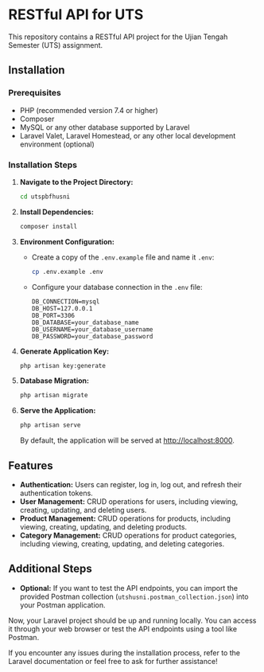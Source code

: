# RESTful API for UTS

This repository contains a RESTful API project for the Ujian Tengah Semester (UTS) assignment.

## Installation

### Prerequisites

- PHP (recommended version 7.4 or higher)
- Composer
- MySQL or any other database supported by Laravel
- Laravel Valet, Laravel Homestead, or any other local development environment (optional)

### Installation Steps

1. **Navigate to the Project Directory:**

    ```bash
    cd utspbfhusni
    ```

2. **Install Dependencies:**

    ```bash
    composer install
    ```

3. **Environment Configuration:**

    - Create a copy of the `.env.example` file and name it `.env`:

        ```bash
        cp .env.example .env
        ```

    - Configure your database connection in the `.env` file:

        ```dotenv
        DB_CONNECTION=mysql
        DB_HOST=127.0.0.1
        DB_PORT=3306
        DB_DATABASE=your_database_name
        DB_USERNAME=your_database_username
        DB_PASSWORD=your_database_password
        ```

4. **Generate Application Key:**

    ```bash
    php artisan key:generate
    ```

5. **Database Migration:**

    ```bash
    php artisan migrate
    ```

6. **Serve the Application:**

    ```bash
    php artisan serve
    ```

    By default, the application will be served at [http://localhost:8000](http://localhost:8000).

## Features

- **Authentication:** Users can register, log in, log out, and refresh their authentication tokens.
- **User Management:** CRUD operations for users, including viewing, creating, updating, and deleting users.
- **Product Management:** CRUD operations for products, including viewing, creating, updating, and deleting products.
- **Category Management:** CRUD operations for product categories, including viewing, creating, updating, and deleting categories.

## Additional Steps

- **Optional:** If you want to test the API endpoints, you can import the provided Postman collection (`utshusni.postman_collection.json`) into your Postman application.

Now, your Laravel project should be up and running locally. You can access it through your web browser or test the API endpoints using a tool like Postman.

If you encounter any issues during the installation process, refer to the Laravel documentation or feel free to ask for further assistance!

